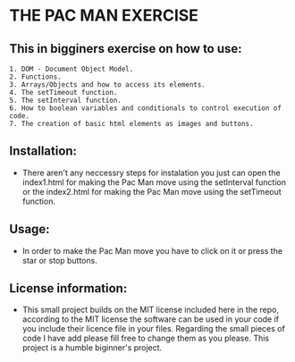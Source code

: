 # THE PAC MAN EXERCISE
## This in bigginers exercise on how to use:
    1. DOM - Document Object Model.
    2. Functions.
    3. Arrays/Objects and how to access its elements.
    4. The setTimeout function.
    5. The setInterval function.
    6. How to boolean variables and conditionals to control execution of code.
    7. The creation of basic html elements as images and buttons.
## Installation: 
- There aren't any neccessry steps for instalation you just can open the index1.html for making the Pac Man move using the setInterval function or the index2.html for making the Pac Man move using the setTimeout function.
## Usage: 
- In order to make the Pac Man move you have to click on it or press the star or stop buttons.
## License information: 
- This small project builds on the MIT license included here in the repo, according to the MIT license the software can be used in your code if you include their licence file in your files. Regarding the small pieces of code I have add please fill free to change them as you please. This project is a humble biginner's project. 
